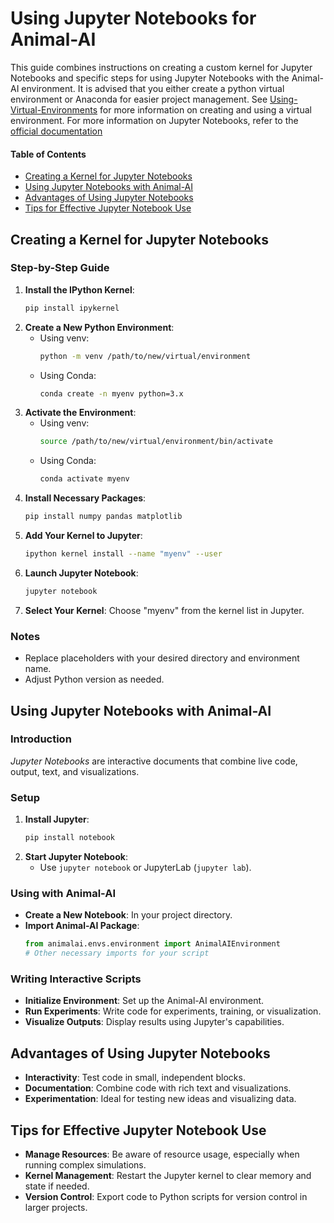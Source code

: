 # Using Jupyter Notebooks for Animal-AI

This guide combines instructions on creating a custom kernel for Jupyter Notebooks and specific steps for using Jupyter Notebooks with the Animal-AI environment. It is advised that you either create a python virtual environment or Anaconda for easier project management. See [Using-Virtual-Environments](/docs/Using-Virtual-Environment.md) for more information on creating and using a virtual environment. For more information on Jupyter Notebooks, refer to the [official documentation](https://jupyter-notebook.readthedocs.io/en/stable/)

#### Table of Contents
- [Creating a Kernel for Jupyter Notebooks](#creating-a-kernel-for-jupyter-notebooks)
- [Using Jupyter Notebooks with Animal-AI](#using-jupyter-notebooks-with-animal-ai)
- [Advantages of Using Jupyter Notebooks](#advantages-of-using-jupyter-notebooks)
- [Tips for Effective Jupyter Notebook Use](#tips-for-effective-jupyter-notebook-use)

## Creating a Kernel for Jupyter Notebooks

### Step-by-Step Guide
1. **Install the IPython Kernel**: 
   ```bash
   pip install ipykernel
   ```
2. **Create a New Python Environment**:
   - Using venv: 
     ```bash
     python -m venv /path/to/new/virtual/environment
     ```
   - Using Conda:
     ```bash
     conda create -n myenv python=3.x
     ```
3. **Activate the Environment**:
   - Using venv:
     ```bash
     source /path/to/new/virtual/environment/bin/activate
     ```
   - Using Conda:
     ```bash
     conda activate myenv
     ```
4. **Install Necessary Packages**:
   ```bash
   pip install numpy pandas matplotlib
   ```
5. **Add Your Kernel to Jupyter**:
   ```bash
   ipython kernel install --name "myenv" --user
   ```
6. **Launch Jupyter Notebook**:
   ```bash
   jupyter notebook
   ```
7. **Select Your Kernel**:
   Choose "myenv" from the kernel list in Jupyter.

### Notes
- Replace placeholders with your desired directory and environment name.
- Adjust Python version as needed.

## Using Jupyter Notebooks with Animal-AI

### Introduction
_Jupyter Notebooks_ are interactive documents that combine live code, output, text, and visualizations.

### Setup
1. **Install Jupyter**:
   ```bash
   pip install notebook
   ```
2. **Start Jupyter Notebook**:
   - Use `jupyter notebook` or JupyterLab (`jupyter lab`).

### Using with Animal-AI
- **Create a New Notebook**: In your project directory.
- **Import Animal-AI Package**:
  ```python
  from animalai.envs.environment import AnimalAIEnvironment
  # Other necessary imports for your script
  ```

### Writing Interactive Scripts
- **Initialize Environment**: Set up the Animal-AI environment.
- **Run Experiments**: Write code for experiments, training, or visualization.
- **Visualize Outputs**: Display results using Jupyter's capabilities.

## Advantages of Using Jupyter Notebooks
- **Interactivity**: Test code in small, independent blocks.
- **Documentation**: Combine code with rich text and visualizations.
- **Experimentation**: Ideal for testing new ideas and visualizing data.

## Tips for Effective Jupyter Notebook Use
- **Manage Resources**: Be aware of resource usage, especially when running complex simulations.
- **Kernel Management**: Restart the Jupyter kernel to clear memory and state if needed.
- **Version Control**: Export code to Python scripts for version control in larger projects.
